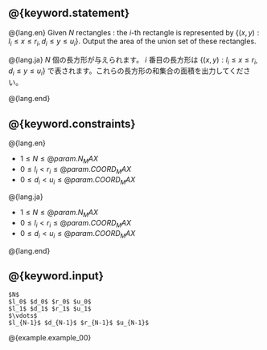 ## @{keyword.statement}
@{lang.en}
Given $N$ rectangles : the $i$-th rectangle is represented by $\lbrace (x,y):l_i \leq x \leq r_i,d_i \leq y \leq u_i \rbrace$. Output the area of the union set of these rectangles.

@{lang.ja}
$N$ 個の長方形が与えられます。 $i$ 番目の長方形は $\lbrace (x,y):l_i \leq x \leq r_i,d_i \leq y \leq u_i\rbrace$ で表されます。これらの長方形の和集合の面積を出力してください。

@{lang.end}

## @{keyword.constraints}
@{lang.en}

 - $1 \le N \le @{param.N_MAX}$
 - $0 \le l_i < r_i \le @{param.COORD_MAX}$
 - $0 \le d_i < u_i \le @{param.COORD_MAX}$

@{lang.ja}

 - $1 \le N \le @{param.N_MAX}$
 - $0 \le l_i < r_i \le @{param.COORD_MAX}$
 - $0 \le d_i < u_i \le @{param.COORD_MAX}$

@{lang.end}

## @{keyword.input}
~~~
$N$
$l_0$ $d_0$ $r_0$ $u_0$
$l_1$ $d_1$ $r_1$ $u_1$
$\vdots$
$l_{N-1}$ $d_{N-1}$ $r_{N-1}$ $u_{N-1}$
~~~

@{example.example_00}